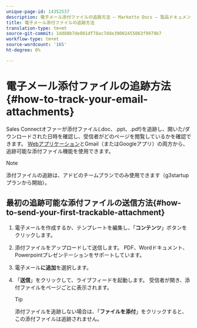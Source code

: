 ```yaml
---
unique-page-id: 14352537
description: 電子メール添付ファイルの追跡方法 — Marketto Docs — 製品ドキュメント
title: 電子メール添付ファイルの追跡方法
translation-type: tm+mt
source-git-commit: 1dd80b7de801df78ac7dde39002455063f9979b7
workflow-type: tm+mt
source-wordcount: '165'
ht-degree: 0%

---
```



# 電子メール添付ファイルの追跡方法{#how-to-track-your-email-attachments}

Sales Connectオファーが添付ファイル(.doc、.ppt、.pdf)を追跡し、開いた/ダウンロードされた日時を確認し、受信者がどのページを閲覧しているかを確認できます。 [Webアプリケーション](https://toutapp.com/login)とGmail（またはGoogleアプリ）の両方から、追跡可能な添付ファイル機能を使用できます。

>[!NOTE]
>
>添付ファイルの追跡は、アドビのチームプランでのみ使用できます（g3startupプランから開始）。

## 最初の追跡可能な添付ファイルの送信方法{#how-to-send-your-first-trackable-attachment}

1. 電子メールを作成するか、テンプレートを編集し、「**コンテンツ**」ボタンをクリックします。

1. 添付ファイルをアップロードして送信します。 PDF、Wordドキュメント、Powerpointプレゼンテーションをサポートしています。

1. 電子メール&#x200B;**に追加**&#x200B;を選択します。

1. 「**送信**」をクリックして、ライブフィードを起動します。 受信者が開き、添付ファイルをページごとに表示されます。

   >[!TIP]
   >
   >添付ファイルを追跡しない場合は、「**ファイルを添付**」をクリックすると、この添付ファイルは追跡されません。
